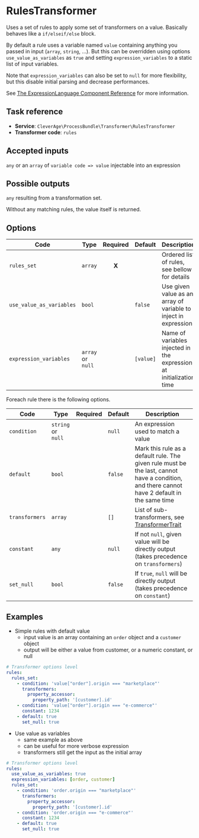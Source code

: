RulesTransformer
================

Uses a set of rules to apply some set of transformers on a value. Basically behaves like a `if/elseif/else` block.

By default a rule uses a variable named `value` containing anything you passed in input (`array`, `string`, ...). But this 
can be overridden using options `use_value_as_variables` as `true` and setting `expression_variables` to a static list of
input variables.

Note that `expression_variables` can also be set to `null` for more flexibility, but this disable initial parsing and decrease
performances.

See [The ExpressionLanguage Component Reference](https://symfony.com/doc/current/components/expression_language.html) for
more information.

Task reference
--------------

* **Service**: `CleverAge\ProcessBundle\Transformer\RulesTransformer`
* **Transformer code**: `rules`

Accepted inputs
---------------

`any` or an `array` of `variable code => value` injectable into an expression

Possible outputs
----------------

`any` resulting from a transformation set.

Without any matching rules, the value itself is returned. 

Options
-------

| Code                     | Type              | Required | Default   | Description                                                         |
|--------------------------|-------------------|:--------:|-----------|---------------------------------------------------------------------|
| `rules_set`              | `array`           |  **X**   |           | Ordered list of rules, see bellow for details                       |
| `use_value_as_variables` | `bool`            |          | `false`   | Use given value as an array of variable to inject in expression     |
| `expression_variables`   | `array` or `null` |          | `[value]` | Name of variables injected in the expression at initialization time |

Foreach rule there is the following options.

| Code           | Type               | Required  | Default | Description                                                                                                                                  |
|----------------|--------------------|:---------:|---------|----------------------------------------------------------------------------------------------------------------------------------------------|
| `condition`    | `string` or `null` |           | `null`  | An expression used to match a value                                                                                                          |
| `default`      | `bool`             |           | `false` | Mark this rule as a default rule. The given rule must be the last, cannot have a condition, and there cannot have 2 default in the same time |
| `transformers` | `array`            |           | `[]`    | List of sub-transformers, see [TransformerTrait](../traits/transformer_trait.md)                                                             |
| `constant`     | `any`              |           | `null`  | If not `null`, given value will be directly output (takes precedence on `transformers`)                                                      |
| `set_null`     | `bool`             |           | `false` | If `true`, `null` will be directly output (takes precedence on `constant`)                                                                   |

Examples
--------

* Simple rules with default value
  - input value is an array containing an `order` object and a `customer` object
  - output will be either a value from customer, or a numeric constant, or null

```yaml
# Transformer options level
rules:
  rules_set:
    - condition: 'value["order"].origin === "marketplace"'
      transformers:
        property_accessor:
          property_path: '[customer].id'
    - condition: 'value["order"].origin === "e-commerce"'
      constant: 1234
    - default: true
      set_null: true
```

* Use value as variables
  - same example as above
  - can be useful for more verbose expression
  - transformers still get the input as the initial array 

```yaml
# Transformer options level
rules:
  use_value_as_variables: true
  expression_variables: [order, customer]
  rules_set:
    - condition: 'order.origin === "marketplace"'
      transformers:
        property_accessor:
          property_path: '[customer].id'
    - condition: 'order.origin === "e-commerce"'
      constant: 1234
    - default: true
      set_null: true
```
